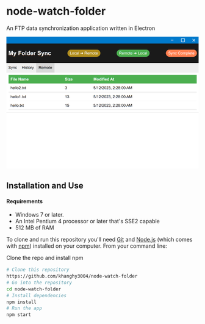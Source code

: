 # node-watch-folder

An FTP data synchronization application written in Electron

![node-watch-folder-screenshot](Screenshot.png)
## Installation and Use
#### Requirements
* Windows 7 or later.
* An Intel Pentium 4 processor or later that's SSE2 capable
* 512 MB of RAM

To clone and run this repository you'll need [Git](https://git-scm.com) and [Node.js](https://nodejs.org/en/download/) (which comes with [npm](http://npmjs.com)) installed on your computer. From your command line:

Clone the repo and install npm
```bash
# Clone this repository
https://github.com/khanghy3004/node-watch-folder
# Go into the repository
cd node-watch-folder
# Install dependencies
npm install
# Run the app
npm start
```